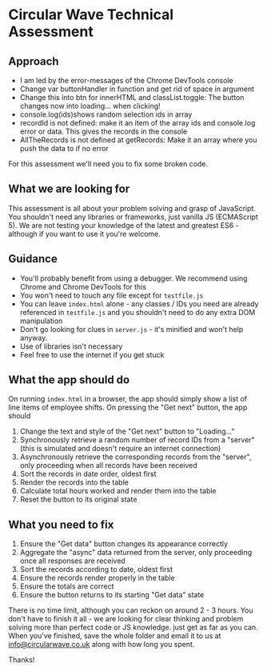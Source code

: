 # Circular Wave Technical Assessment

## Approach

- I am led by the error-messages of the Chrome DevTools console
- Change var buttonHandler in function and get rid of space in argument
- Change this into btn for innerHTML and classList.toggle: The button changes now into loading... when clicking!
- console.log(ids)shows random selection ids in array
- recordId is not defined: make it an item of the array ids and console.log error or data. This gives the records in the console
- AllTheRecords is not defined at getRecords: Make it an array where you push the data to if no error

For this assessment we'll need you to fix some broken code.

## What we are looking for

This assessment is all about your problem solving and grasp of JavaScript. You shouldn't need any libraries or frameworks, just vanilla JS (ECMAScript 5). We are not testing your knowledge of the latest and greatest ES6 - although if you want to use it you're welcome.

## Guidance

- You'll probably benefit from using a debugger. We recommend using Chrome and Chrome DevTools for this
- You won't need to touch any file except for `testfile.js`
- You can leave `index.html` alone - any classes / IDs you need are already referenced in `testfile.js` and you shouldn't need to do any extra DOM manipulation
- Don't go looking for clues in `server.js` - it's minified and won't help anyway.
- Use of libraries isn't necessary
- Feel free to use the internet if you get stuck

## What the app should do

On running `index.html` in a browser, the app should simply show a list of line items of employee shifts. On pressing the "Get next" button, the app should

1.  Change the text and style of the "Get next" button to "Loading..."
2.  Synchronously retrieve a random number of record IDs from a "server" (this is simulated and doesn't require an internet connection)
3.  Asynchronously retrieve the corresponding records from the "server", only proceeding when all records have been received
4.  Sort the records in date order, oldest first
5.  Render the records into the table
6.  Calculate total hours worked and render them into the table
7.  Reset the button to its original state

## What you need to fix

1.  Ensure the "Get data" button changes its appearance correctly
2.  Aggregate the "async" data returned from the server, only proceeding once all responses are received
3.  Sort the records according to date, oldest first
4.  Ensure the records render properly in the table
5.  Ensure the totals are correct
6.  Ensure the button returns to its starting "Get data" state

There is no time limit, although you can reckon on around 2 - 3 hours. You don't have to finish it all - we are looking for clear thinking and problem solving more than perfect code or JS knowledge. just get as far as you can. When you've finished, save the whole folder and email it to us at info@circularwave.co.uk along with how long you spent.

Thanks!
